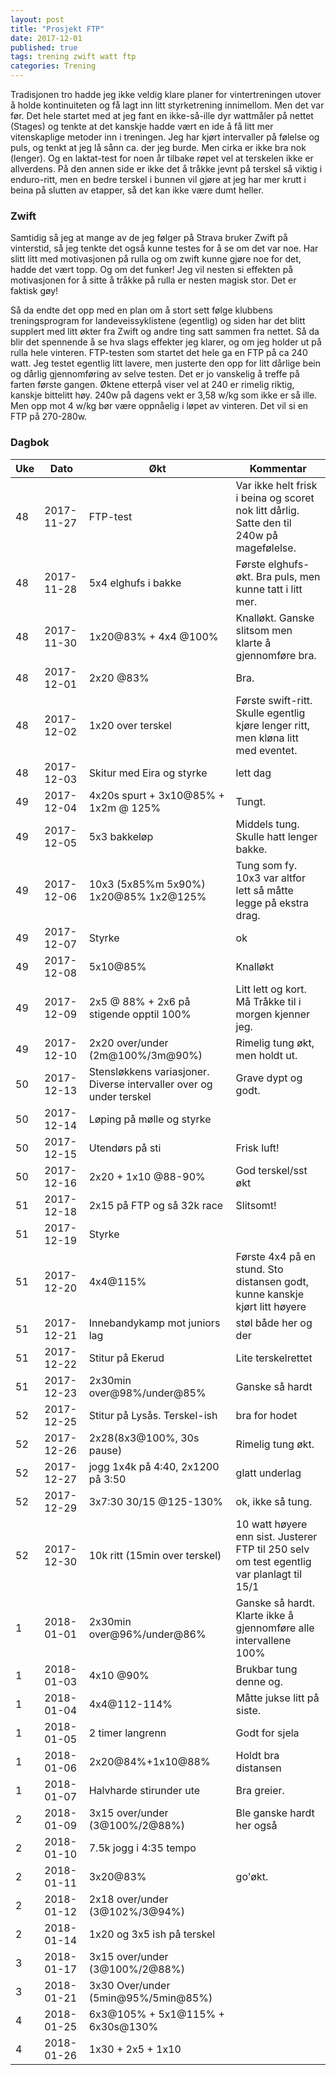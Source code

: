 ```yaml
---
layout: post
title: "Prosjekt FTP"
date: 2017-12-01
published: true
tags: trening zwift watt ftp
categories: Trening
---
```


Tradisjonen tro hadde jeg ikke veldig klare planer for vintertreningen utover å holde kontinuiteten  og få lagt inn litt styrketrening innimellom. Men det var før. Det hele startet med at jeg fant en ikke-så-ille dyr wattmåler på nettet (Stages) og tenkte at det kanskje hadde vært en ide å få litt mer vitenskaplige metoder inn i treningen. Jeg har kjørt intervaller på følelse og puls, og tenkt at jeg lå sånn ca. der jeg burde. Men cirka er ikke bra nok (lenger). Og en laktat-test for noen år tilbake røpet vel at terskelen ikke er allverdens. På den annen side er ikke det å tråkke jevnt på terskel så viktig i enduro-ritt, men en bedre terskel i bunnen vil gjøre at jeg har mer krutt i beina på slutten av etapper, så det kan ikke være dumt heller. 

### Zwift

Samtidig så jeg at mange av de jeg følger på Strava bruker Zwift på vinterstid, så jeg tenkte det også kunne testes for å se om det var noe. Har slitt litt med motivasjonen på rulla og om zwift kunne gjøre noe for det, hadde det vært topp. Og om det funker! Jeg vil nesten si effekten på motivasjonen for å sitte å tråkke på rulla er nesten magisk stor. Det er faktisk gøy!

Så da endte det opp med en plan om å stort sett følge klubbens treningsprogram for landeveissyklistene (egentlig) og siden har det blitt supplert med litt økter fra Zwift og andre ting satt sammen fra nettet. Så da blir det spennende å se hva slags effekter jeg klarer, og om jeg holder ut på rulla hele vinteren. FTP-testen som startet det hele ga en FTP på ca 240 watt. Jeg testet egentlig litt lavere, men justerte den opp for litt dårlige bein og dårlig gjennomføring av selve testen. Det er jo vanskelig å treffe på farten første gangen. Øktene etterpå viser vel at 240 er rimelig riktig, kanskje bittelitt høy. 240w på dagens vekt er 3,58 w/kg som ikke er så ille. Men opp mot 4 w/kg bør være oppnåelig i løpet av vinteren. Det vil si en FTP på 270-280w.  

### Dagbok

| Uke |       Dato | Økt                                                                 | Kommentar                                                                                 |
|-----|------------|---------------------------------------------------------------------|-------------------------------------------------------------------------------------------|
|  48 | 2017-11-27 | FTP-test                                                            | Var ikke helt frisk i beina og scoret nok litt dårlig. Satte den til 240w på magefølelse. |
|  48 | 2017-11-28 | 5x4 elghufs i bakke                                                 | Første elghufs-økt. Bra puls, men kunne tatt i litt mer.                                  |
|  48 | 2017-11-30 | 1x20@83% + 4x4 @100%                                                | Knalløkt. Ganske slitsom men klarte å gjennomføre bra.                                    |
|  48 | 2017-12-01 | 2x20 @83%                                                           | Bra.                                                                                      |
|  48 | 2017-12-02 | 1x20 over terskel                                                   | Første swift-ritt. Skulle egentlig kjøre lenger ritt, men kløna litt med eventet.         |
|  48 | 2017-12-03 | Skitur med Eira og styrke                                           | lett dag                                                                                  |
|  49 | 2017-12-04 | 4x20s spurt + 3x10@85% + 1x2m @ 125%                                | Tungt.                                                                                    |
|  49 | 2017-12-05 | 5x3 bakkeløp                                                        | Middels tung. Skulle hatt lenger bakke.                                                   |
|  49 | 2017-12-06 | 10x3 (5x85%m 5x90%) 1x20@85% 1x2@125%                               | Tung som fy. 10x3 var altfor lett så måtte legge på ekstra drag.                          |
|  49 | 2017-12-07 | Styrke                                                              | ok                                                                                        |
|  49 | 2017-12-08 | 5x10@85%                                                            | Knalløkt                                                                                  |
|  49 | 2017-12-09 | 2x5 @ 88% + 2x6 på stigende opptil 100%                             | Litt lett og kort. Må Tråkke til i morgen kjenner jeg.                                    |
|  49 | 2017-12-10 | 2x20 over/under (2m@100%/3m@90%)                                    | Rimelig tung økt, men holdt ut.                                                           |
|  50 | 2017-12-13 | Stensløkkens variasjoner. Diverse intervaller over og under terskel | Grave dypt og godt.                                                                       |
|  50 | 2017-12-14 | Løping på mølle og styrke                                           |                                                                                           |
|  50 | 2017-12-15 | Utendørs på sti                                                     | Frisk luft!                                                                               |
|  50 | 2017-12-16 | 2x20 + 1x10 @88-90%                                                 | God terskel/sst økt                                                                       |
|  51 | 2017-12-18 | 2x15 på FTP og så 32k race                                          | Slitsomt!                                                                                 |
|  51 | 2017-12-19 | Styrke                                                              |                                                                                           |
|  51 | 2017-12-20 | 4x4@115%                                                            | Første 4x4 på en stund. Sto distansen godt, kunne kanskje kjørt litt høyere               |
|  51 | 2017-12-21 | Innebandykamp mot juniors lag                                       | støl både her og der                                                                      |
|  51 | 2017-12-22 | Stitur på Ekerud                                                    | Lite terskelrettet                                                                        |
|  51 | 2017-12-23 | 2x30min over@98%/under@85%                                          | Ganske så hardt                                                                           |
|  52 | 2017-12-25 | Stitur på Lysås. Terskel-ish                                        | bra for hodet                                                                             |
|  52 | 2017-12-26 | 2x28(8x3@100%, 30s pause)                                           | Rimelig tung økt.                                                                         |
|  52 | 2017-12-27 | jogg 1x4k på 4:40, 2x1200 på 3:50                                   | glatt underlag                                                                            |
|  52 | 2017-12-29 | 3x7:30 30/15 @125-130%                                              | ok, ikke så tung.                                                                         |
|  52 | 2017-12-30 | 10k ritt (15min over terskel)                                       | 10 watt høyere enn sist. Justerer FTP til 250 selv om test egentlig var planlagt til 15/1 |
|   1 | 2018-01-01 | 2x30min over@96%/under@86%                                          | Ganske så hardt. Klarte ikke å gjennomføre alle intervallene 100%                         |
|   1 | 2018-01-03 | 4x10 @90%                                                           | Brukbar tung denne og.                                                                    |
|   1 | 2018-01-04 | 4x4@112-114%                                                        | Måtte jukse litt på siste.                                                                |
|   1 | 2018-01-05 | 2 timer langrenn                                                    | Godt for sjela                                                                            |
|   1 | 2018-01-06 | 2x20@84%+1x10@88%                                                   | Holdt bra distansen                                                                       |
|   1 | 2018-01-07 | Halvharde stirunder ute  | Bra greier. |
|   2 | 2018-01-09 | 3x15 over/under (3@100%/2@88%)  |Ble ganske hardt her også |
|   2 | 2018-01-10 | 7.5k jogg i 4:35 tempo  | |
|   2 | 2018-01-11 | 3x20@83% | go'økt. | 
| 2 | 2018-01-12 | 2x18 over/under (3@102%/3@94%) ||
| 2 | 2018-01-14| 1x20 og 3x5 ish på terskel ||
| 3 | 2018-01-17 | 3x15 over/under (3@100%/2@88%)| |
| 3 | 2018-01-21| 3x30 Over/under (5min@95%/5min@85%)| |
| 4 | 2018-01-25| 6x3@105% + 5x1@115% + 6x30s@130%||
| 4 | 2018-01-26| 1x30 + 2x5 + 1x10 ||
